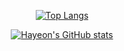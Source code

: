 
 <div align=center>
 
   [![Top Langs](https://github-readme-stats.vercel.app/api/top-langs/?username=hayeon9826&theme=dracula)](https://github.com/hayeon9826/github-readme-stats)

   [![Hayeon's GitHub stats](https://github-readme-stats.vercel.app/api?username=hayeon9826&theme=dracula)](https://github.com/hayeon9826/github-readme-stats)


</div>

<!---
hayeon9826/hayeon9826 is a ✨ special ✨ repository because its `README.md` (this file) appears on your GitHub profile.
You can click the Preview link to take a look at your changes.
--->

